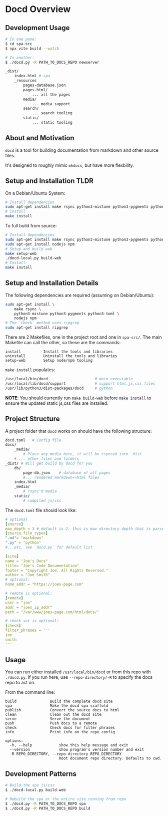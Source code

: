 # Docd Overview

## Development Usage

```sh
# In one pane:
$ cd spa-src
$ npx vite build --watch

# In another:
$ ./docd.py -R PATH_TO_DOCS_REPO newserver
```

```sh
_dist/
    index.html # spa
    _resources
        pages-database.json
        pages-html/
            ... all the pages
        media/
            ... media support
        search/
            ... search tooling
        static/
            ... static tooling
```


## About and Motivation

`docd` is a tool for building documentation from markdown and other source files.

It's designed to roughly mimic `mkdocs`, but have more flexbility.


## Setup and Installation TLDR

On a Debian/Ubuntu System:

```sh
# Install dependencies
sudo apt-get install make rsync python3-mistune python3-pygments python3-toml ripgrep
# Install
make install 
```

To full build from source:

```sh
# Install dependencies
sudo apt-get install make rsync python3-mistune python3-pygments python3-tomlripgrep
sudo apt-get install nodejs npm 
# Setup and build web
make setup-web
./docd-local.py build-web
# Install
make install 
```


## Setup and Installation Details

The following dependencies are required (assuming on Debian/Ubuntu):

```sh
sudo apt-get install \
    make rsync \
    python3-mistune python3-pygments python3-toml \
    nodejs npm
# The `check` method uses ripgrep
sudo apt-get install ripgrep
```

There are 2 Makefiles, one in the project root and one in `spa-src/`.
The main Makefile can call the other, so these are the commands:

```
install          Install the tools and libraries
uninstall        Uninstall the tools and libraries
setup-web        Setup node/npm tooling
```

`make install` populates:

```sh
/usr/local/bin/docd                     # main executable
/usr/local/lib/docd/support             # support html,js,css files
/usr/lib/python3/dist-packages/docd     # python
```

**NOTE**: You should currently run `make build-web` before `make install` to ensure the updated static js,css files are installed.


## Project Structure

A project folder that `docd` works on should have the following structure:

```sh
docd.toml   # Config file
docs/
    _media/
        # Place any media here, it will be rsynced into _dist
    # ... other files and folders
_dist/ # Will get build by docd for you
    db/
        page-db.json    # database of all pages
        #... rendered markdown=>html files
    index.html
    _media/
        # rsync'd media
    static/
        # compiled js/css
```

The `docd.toml` file should look like:

```yaml
# optional
[source]
max_depth = 3 # default is 2. this is max directory depth that is parsed
[source.file_types]
".md"= "markdown"
".py" = "python"
#...etc, see `docd.py` for default list

[site]
name = "Joe's Docs"
title= "Joe's Code Documentation"
footer = "Copyright Joe. All Rights Reserved."
author = "Joe Smith"
# optional:
home_addr = "https://joes-page.com"

# remote is optional:
[remote]
user = "joe"
addr = "joes_ip_addr"
path = "/var/www/joes-page.com/html/docs/"

# check set is optional:
[check]
filter_phrases = '''
joe
smith
'''
```


## Usage

You can run either installed `/usr/local/bin/docd` or from this repo with `./docd.py`.
If you run here, use `--repo-directory/-R` to specify the docs repo to act on.

From the command line:

```
build               Build the complete docd site
spa                 Make the docd spa scaffold
publish             Convert the source docs to html
clean               Clean out the docd site
serve               Serve the document
push                Push docs to a remote
check               Check docs for filter phrases
info                Print info on the repo config

options:
  -h, --help            show this help message and exit
  --version             show program's version number and exit
  -R REPO_DIRECTORY, --repo-directory REPO_DIRECTORY
                        Root document repo directory. Defaults to cwd.
```


## Development Patterns

```sh
# Build the spa js/css
$ ./docd-local.py build-web

# Rebuild the spa or the entire site running from repo
$ ./docd.py -R PATH_TO_DOCS_REPO spa
$ ./docd.py -R PATH_TO_DOCS_REPO build
```
